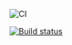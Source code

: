 ![CI](https://github.com/<saetovdinar>/<events>/actions/workflows/web.yml/badge.svg)

[![Build status](https://ci.appveyor.com/api/projects/status/71e2ysghhql5b63c?svg=true)](https://ci.appveyor.com/project/saetovdinar/ahj-code)